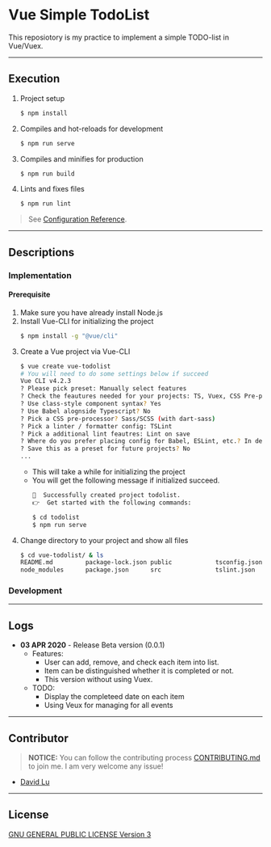 # Vue Simple TodoList

This reposiotory is my practice to implement a simple TODO-list in Vue/Vuex.

---
## Execution

1. Project setup
    ```bash
    $ npm install
    ```
2. Compiles and hot-reloads for development
    ```bash
    $ npm run serve
    ```
3. Compiles and minifies for production
    ```bash
    $ npm run build
    ```
4. Lints and fixes files
    ```bash
    $ npm run lint
    ```

> See [Configuration Reference](https://cli.vuejs.org/config/).

---
## Descriptions

### Implementation

#### Prerequisite

1. Make sure you have already install Node.js
2. Install Vue-CLI for initializing the project
    ```bash
    $ npm install -g "@vue/cli"
    ```
3. Create a Vue project via Vue-CLI
    ```bash
    $ vue create vue-todolist
    # You will need to do some settings below if succeed
    Vue CLI v4.2.3
    ? Please pick preset: Manually select features
    ? Check the feautures needed for your projects: TS, Vuex, CSS Pre-processors, Linter
    ? Use class-style component syntax? Yes
    ? Use Babel alognside Typescript? No
    ? Pick a CSS pre-processor? Sass/SCSS (with dart-sass)
    ? Pick a linter / formatter config: TSLint
    ? Pick a additional lint feautres: Lint on save
    ? Where do you prefer placing config for Babel, ESLint, etc.? In dedicated config files
    ? Save this as a preset for future projects? No
    ...
    ```
    * This will take a while for initializing the project
    * You will get the following message if initialized succeed.
        ```bash
        🎉  Successfully created project todolist.
        👉  Get started with the following commands:

        $ cd todolist
        $ npm run serve

        ```
4. Change directory to your project and show all files
    ```bash
    $ cd vue-todolist/ & ls
    README.md         package-lock.json public            tsconfig.json
    node_modules      package.json      src               tslint.json
    ```

### Development 

---
## Logs

* **03 APR 2020** - Release Beta version (0.0.1)
    * Features:
        * User can add, remove, and check each item into list.
        * Item can be distinguished whether it is completed or not.
        * This version without using Vuex.
    * TODO:
        * Display the completeed date on each item
        * Using Veux for managing for all events

---
## Contributor

> **NOTICE:** You can follow the contributing process [CONTRIBUTING.md](CONTRIBUTING.md) to join me. I am very welcome any issue!

* [David Lu](https://github.com/yungshenglu)

---
## License

[GNU GENERAL PUBLIC LICENSE Version 3](LICENSE)
